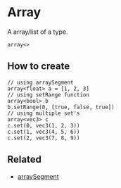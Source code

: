 # Array

A array/list of a type.

```
array<>
```

## How to create

``` fcs
// using arraySegment
array<float> a = [1, 2, 3]
// using setRange function
array<bool> b
b.setRange(0, [true, false, true])
// using multiple set's
array<vec3> c
c.set(0, vec3(1, 2, 3))
c.set(1, vec3(4, 5, 6))
c.set(2, vec3(7, 8, 9))
```

## Related

 - [arraySegment](/MdDocs/Types/ArraySegment.md)

